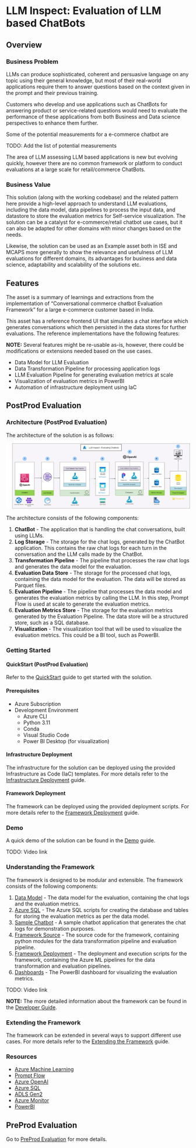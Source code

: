 # LLM Inspect: Evaluation of LLM based ChatBots

## Overview

### Business Problem

LLMs can produce sophisticated, coherent and persuasive language on any topic using their general knowledge, but most of their real-world applications require them to answer questions based on the context given in the prompt and their previous training.

Customers who develop and use applications such as ChatBots for answering product or service-related questions would need to evaluate the performance of these applications from both Business and Data science perspectives to enhance them further.

Some of the potential measurements for a e-commerce chatbot are

TODO: Add the list of potential measurements

The area of LLM assessing LLM based applications is new but evolving quickly, however there are no common framework or platform to conduct evaluations at a large scale for retail/commerce ChatBots.

### Business Value

This solution (along with the working codebase) and the related pattern here provide a high-level approach to understand LLM evaluations, including the data model, data pipelines to process the input data, and datastore to store the evaluation metrics for Self-service visualization. The solution can be a catalyst for e-commerce/retail chatbot use cases, but it can also be adapted for other domains with minor changes based on the needs.

Likewise, the solution can be used as an Example asset both in ISE and MCAPS more generally to show the relevance and usefulness of LLM evaluations for different domains, its advantages for business and data science, adaptability and scalability of the solutions etc. 

## Features
The asset is a summary of learnings and extractions from the implementation of “Conversational commerce chatbot Evaluation Framework” for a large e-commerce customer based in India.

This asset has a reference frontend UI that simulates a chat interface which generates conversations which then persisted in the data stores for further evaluations. The reference implementations have the following features:

**NOTE:** Several features might be re-usable as-is, however, there could be modifications or extensions needed based on the use cases.

* Data Model for LLM Evaluation
* Data Transformation Pipeline for processing application logs
* LLM Evaluation Pipeline for generating evaluation metrics at scale
* Visualization of evaluation metrics in PowerBI
* Automation of infrastructure deployment using IaC

## PostProd Evaluation

### Architecture (PostProd Evaluation)

The architecture of the solution is as follows:

![Architecture](./postprod-eval/docs/images/architecture.png)

The architecture consists of the following components:

1. **ChatBot** - The application that is handling the chat conversations, built using LLMs.
1. **Log Storage** - The storage for the chat logs, generated by the ChatBot application. This contains the raw chat logs for each turn in the conversation and the LLM calls made by the ChatBot.
1. **Transformation Pipeline** - The pipeline that processes the raw chat logs and generates the data model for the evaluation.
1. **Evaluation Data Store** - The storage for the processed chat logs, containing the data model for the evaluation. The data will be stored as Parquet files.
1. **Evaluation Pipeline** - The pipeline that processes the data model and generates the evaluation metrics by calling the LLM. In this step, Prompt Flow is used at scale to generate the evaluation metrics.
1. **Evaluation Metrics Store** - The storage for the evaluation metrics generated by the Evaluation Pipeline. The data store will be a structured store, such as a SQL database.
1. **Visualization** - The visualization tool that will be used to visualize the evaluation metrics. This could be a BI tool, such as PowerBI.

### Getting Started

#### QuickStart (PostProd Evaluation)
Refer to the [QuickStart](./postprod-eval/QuickStart.md) guide to get started with the solution.

#### Prerequisites

- Azure Subscription
- Development Environment
    - Azure CLI
    - Python 3.11
    - Conda
    - Visual Studio Code
    - Power BI Desktop (for visualization)

#### Infrastructure Deployment

The infrastructure for the solution can be deployed using the provided Infrastructure as Code (IaC) templates. For more details refer to the [Infrastructure Deployment](./postprod-eval/docs/01_Infrastructure.md) guide.

#### Framework Deployment

The framework can be deployed using the provided deployment scripts. For more details refer to the [Framework Deployment](./postprod-eval/docs/02_Deployment.md) guide.

### Demo

A quick demo of the solution can be found in the [Demo](./postprod-eval/docs/04_Demo.md) guide.

TODO: Video link

### Understanding the Framework

The framework is designed to be modular and extensible. The framework consists of the following components:

1. [Data Model](./postprod-eval/docs/images/data_model.png) - The data model for the evaluation, containing the chat logs and the evaluation metrics.
1. [Azure SQL](./postprod-eval/azuresql) - The Azure SQL scripts for creating the database and tables for storing the evaluation metrics as per the data model.
1. [Sample Chatbot](./postprod-eval/sample-chatbot) - A sample chatbot application that generates the chat logs for demonstration purposes.
1. [Framework Source](./postprod-eval/src/llmevalgrader) - The source code for the framework, containing python modules for the data transformation pipeline and evaluation pipeline.
1. [Framework Deployment](./postprod-eval/azureml) - The deployment and execution scripts for the framework, containing the Azure ML pipelines for the data transformation and evaluation pipelines.
1. [Dashboards](./postprod-eval/dashboards) - The PowerBI dashboard for visualizing the evaluation metrics.

TODO: Video link

**NOTE:** The more detailed information about the framework can be found in the [Developer Guide](./postprod-eval/docs/03_Developer_Guide.md).

### Extending the Framework

The framework can be extended in several ways to support different use cases. For more details refer to the [Extending the Framework](./postprod-eval/docs/05_Extending_the_Framework.md) guide.

### Resources

- [Azure Machine Learning](https://azure.microsoft.com/en-us/products/machine-learning)
- [Prompt Flow](https://microsoft.github.io/promptflow/)
- [Azure OpenAI](https://azure.microsoft.com/en-in/products/ai-services/openai-service)
- [Azure SQL](https://azure.microsoft.com/en-in/products/azure-sql/database)
- [ADLS Gen2](https://learn.microsoft.com/en-us/azure/storage/blobs/data-lake-storage-introduction)
- [Azure Monitor](https://learn.microsoft.com/en-us/azure/azure-monitor/overview)
- [PowerBI](https://www.microsoft.com/en-us/power-platform/products/power-bi/)


## PreProd Evaluation
Go to [PreProd Evaluation](./preprod-eval/weather-chatbot/README.md) for more details.